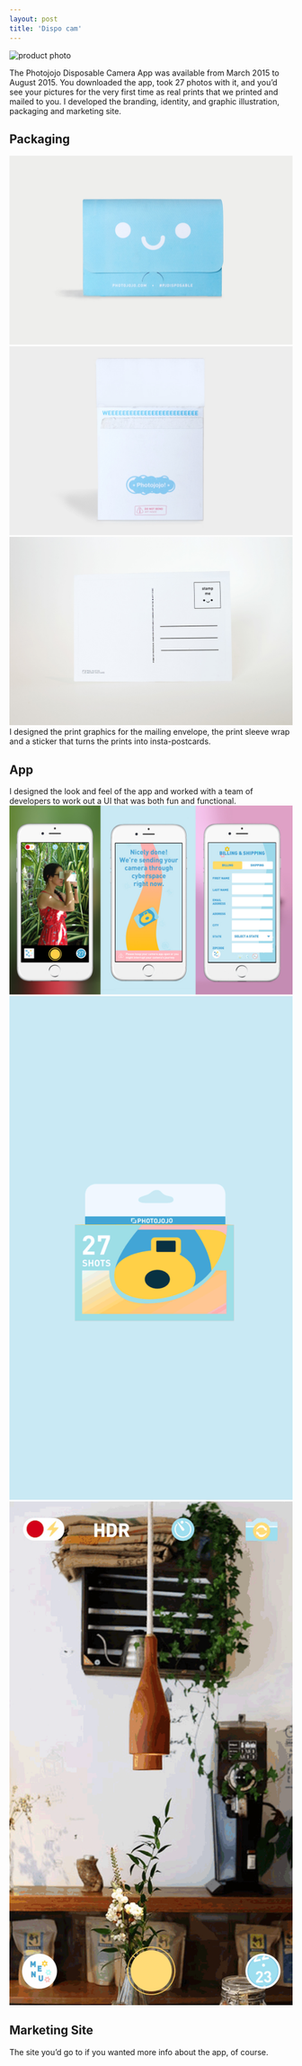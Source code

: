```yaml
---
layout: post
title: 'Dispo cam'
---
```

<img src="/assets/img/projects/dispo-cam/thumbnail.gif" alt="product photo" class="image">

The Photojojo Disposable Camera App was available from March 2015 to August 2015. You downloaded the app, took 27 photos with it, and you’d see your pictures for the very first time as real prints that we printed and mailed to you. I developed the branding, identity, and graphic illustration, packaging and marketing site.

## Packaging
<div class="image-row">
<img src="/assets/img/projects/dispo-cam/thumb-30.jpg" alt="product photo" class="image">
<img src="/assets/img/projects/dispo-cam/thumb-31.jpg" alt="product photo" class="image">
<img src="/assets/img/projects/dispo-cam/thumb-32.jpg" alt="product photo" class="image">
</div>
I designed the print graphics for the mailing envelope, the print sleeve wrap and a sticker that turns the prints into insta-postcards.

## App
I designed the look and feel of the app and worked with a team of developers to work out a UI that was both fun and functional.
<img src="/assets/img/projects/dispo-cam/thumb-34.jpg" alt="product photo" class="image">
<img src="/assets/img/projects/dispo-cam/buy-new-roll-2-Converted-1.gif" alt="product photo" class="image">
<img src="/assets/img/projects/dispo-cam/finished-roll-3.gif" alt="product photo" class="image">

## Marketing Site
The site you’d go to if you wanted more info about the app, of course.
